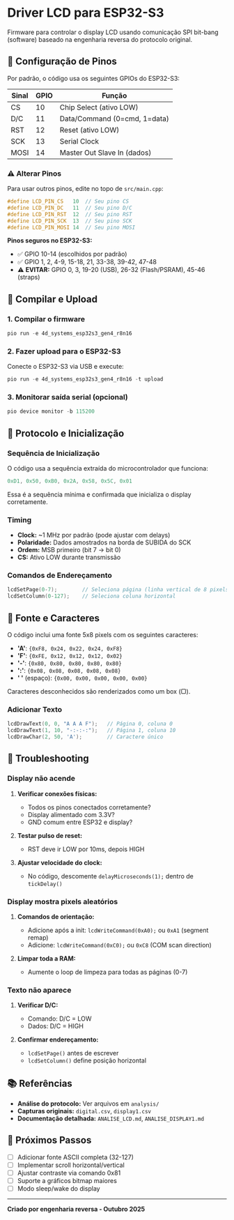 # Driver LCD para ESP32-S3

Firmware para controlar o display LCD usando comunicação SPI bit-bang (software) baseado na engenharia reversa do protocolo original.

## 📌 Configuração de Pinos

Por padrão, o código usa os seguintes GPIOs do ESP32-S3:

| Sinal | GPIO | Função                          |
|-------|------|---------------------------------|
| CS    | 10   | Chip Select (ativo LOW)        |
| D/C   | 11   | Data/Command (0=cmd, 1=data)   |
| RST   | 12   | Reset (ativo LOW)              |
| SCK   | 13   | Serial Clock                    |
| MOSI  | 14   | Master Out Slave In (dados)    |

### ⚠️ Alterar Pinos

Para usar outros pinos, edite no topo de `src/main.cpp`:

```cpp
#define LCD_PIN_CS   10  // Seu pino CS
#define LCD_PIN_DC   11  // Seu pino D/C
#define LCD_PIN_RST  12  // Seu pino RST
#define LCD_PIN_SCK  13  // Seu pino SCK
#define LCD_PIN_MOSI 14  // Seu pino MOSI
```

**Pinos seguros no ESP32-S3:**
- ✅ GPIO 10-14 (escolhidos por padrão)
- ✅ GPIO 1, 2, 4-9, 15-18, 21, 33-38, 39-42, 47-48
- ⚠️ **EVITAR:** GPIO 0, 3, 19-20 (USB), 26-32 (Flash/PSRAM), 45-46 (straps)

## 🚀 Compilar e Upload

### 1. Compilar o firmware

```powershell
pio run -e 4d_systems_esp32s3_gen4_r8n16
```

### 2. Fazer upload para o ESP32-S3

Conecte o ESP32-S3 via USB e execute:

```powershell
pio run -e 4d_systems_esp32s3_gen4_r8n16 -t upload
```

### 3. Monitorar saída serial (opcional)

```powershell
pio device monitor -b 115200
```

## 🔧 Protocolo e Inicialização

### Sequência de Inicialização

O código usa a sequência extraída do microcontrolador que funciona:

```cpp
0xD1, 0x50, 0xB0, 0x2A, 0x58, 0x5C, 0x01
```

Essa é a sequência mínima e confirmada que inicializa o display corretamente.

### Timing

- **Clock:** ~1 MHz por padrão (pode ajustar com delays)
- **Polaridade:** Dados amostrados na borda de SUBIDA do SCK
- **Ordem:** MSB primeiro (bit 7 → bit 0)
- **CS:** Ativo LOW durante transmissão

### Comandos de Endereçamento

```cpp
lcdSetPage(0-7);        // Seleciona página (linha vertical de 8 pixels)
lcdSetColumn(0-127);    // Seleciona coluna horizontal
```

## 📝 Fonte e Caracteres

O código inclui uma fonte 5x8 pixels com os seguintes caracteres:

- **'A'**: `{0xF8, 0x24, 0x22, 0x24, 0xF8}`
- **'F'**: `{0xFE, 0x12, 0x12, 0x12, 0x02}`
- **'-'**: `{0x80, 0x80, 0x80, 0x80, 0x80}`
- **':'**: `{0x08, 0x08, 0x08, 0x08, 0x08}`
- **' '** (espaço): `{0x00, 0x00, 0x00, 0x00, 0x00}`

Caracteres desconhecidos são renderizados como um box (▢).

### Adicionar Texto

```cpp
lcdDrawText(0, 0, "A A A F");   // Página 0, coluna 0
lcdDrawText(1, 10, "-:-:-:");   // Página 1, coluna 10
lcdDrawChar(2, 50, 'A');        // Caractere único
```

## 🐛 Troubleshooting

### Display não acende

1. **Verificar conexões físicas:**
   - Todos os pinos conectados corretamente?
   - Display alimentado com 3.3V?
   - GND comum entre ESP32 e display?

2. **Testar pulso de reset:**
   - RST deve ir LOW por 10ms, depois HIGH

3. **Ajustar velocidade do clock:**
   - No código, descomente `delayMicroseconds(1);` dentro de `tickDelay()`

### Display mostra pixels aleatórios

1. **Comandos de orientação:**
   - Adicione após a init: `lcdWriteCommand(0xA0);` ou `0xA1` (segment remap)
   - Adicione: `lcdWriteCommand(0xC0);` ou `0xC8` (COM scan direction)

2. **Limpar toda a RAM:**
   - Aumente o loop de limpeza para todas as páginas (0-7)

### Texto não aparece

1. **Verificar D/C:**
   - Comando: D/C = LOW
   - Dados: D/C = HIGH

2. **Confirmar endereçamento:**
   - `lcdSetPage()` antes de escrever
   - `lcdSetColumn()` define posição horizontal

## 📚 Referências

- **Análise do protocolo:** Ver arquivos em `analysis/`
- **Capturas originais:** `digital.csv`, `display1.csv`
- **Documentação detalhada:** `ANALISE_LCD.md`, `ANALISE_DISPLAY1.md`

## 🔮 Próximos Passos

- [ ] Adicionar fonte ASCII completa (32-127)
- [ ] Implementar scroll horizontal/vertical
- [ ] Ajustar contraste via comando 0x81
- [ ] Suporte a gráficos bitmap maiores
- [ ] Modo sleep/wake do display

---

**Criado por engenharia reversa - Outubro 2025**
